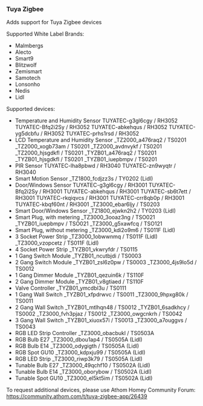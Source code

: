 ### Tuya Zigbee
Adds support for Tuya Zigbee devices

Supported White Label Brands:
- Malmbergs
- Alecto
- Smart9
- Blitzwolf
- Zemismart
- Samotech
- Lonsonho
- Nedis
- Lidl

Supported devices:
- Temperature and Humidity Sensor
    TUYATEC-g3gl6cgy / RH3052
    TUYATEC-Bfq2i2Sy / RH3052
    TUYATEC-abkehqus / RH3052
    TUYATEC-yg5dcbfu / RH3052
    TUYATEC-prhs1rsd / RH3052
- LCD Temperature and Humidity Sensor
    _TZ2000_a476raq2 / TS0201
    _TZ2000_xogb73am / TS0201
    _TZ2000_avdnvykf / TS0201
    _TZ2000_hjsgdkfl / TS0201
    _TYZB01_a476raq2 / TS0201
    _TYZB01_hjsgdkfl / TS0201
    _TYZB01_iuepbmpv / TS0201
- PIR Sensor
    TUYATEC-lha8pbwd / RH3040
    TUYATEC-zn9wyqtr / RH3040
- Smart Motion Sensor
    _TZ1800_fcdjzz3s / TY0202 (Lidl)
- Door/Windows Sensor
    TUYATEC-g3gl6cgy / RH3001
    TUYATEC-Bfq2i2Sy / RH3001
    TUYATEC-abkehqus / RH3001
    TUYATEC-sb6t7ett / RH3001
    TUYATEC-rkqiqvcs / RH3001
    TUYATEC-crr8qb0p / RH3001
    TUYATEC-kbqf60nt / RH3001
    _TZ3000_ebar6ljy / TS0203
- Smart Door/Windows Sensor
    _TZ1800_ejwkn2h2 / TY0203 (Lidl)
- Smart Plug, with metering
    _TZ3000_3ooaz3ng / TSO021
    _TYZB01_iuepbmpv / TSO021
    _TZ3000_g5xawfcq / TSO121
- Smart Plug, without metering
    _TZ3000_kdi2o9m6 / TS011F (Lidl)
- 3 Socket Power Strip
    _TZ3000_1obwwnmq / TS011F (Lidl)
    _TZ3000_vzopcetz / TS011F (Lidl)
- 4 Socket Power Strip
    _TYZB01_vkwryfdr / TS0115
- 1 Gang Switch Module
    _TYZB01_ncutbjdi / TS0003
- 2 Gang Switch Module
    _TYZB01_zsl6z0pw / TS0003
    _TZ3000_4js9lo5d / TS0012
- 1 Gang Dimmer Module
    _TYZB01_qezuin6k / TS110F
- 2 Gang Dimmer Module
    _TYZB01_v8gtiaed / TS110F
- Valve Controller
    _TYZB01_ymcdbl3u / TS0111
- 1 Gang Wall Switch
    _TYZB01_xfpdrwvc / TS0011
    _TZ3000_9hpxg80k / TS0011
- 2 Gang Wall Switch
    _TYZB01_mtlhqn48 / TS0012
    _TYZB01_6sadkhcy / TS0002
    _TZ3000_fvh3pjaz / TS0012
    _TZ3000_owgcnkrh / TS0042
- 3 Gang Wall Switch
    _TYZB01_xiuox57i / TS0013
    _TZ3000_a7ouggvs / TS0043
- RGB LED Strip Controller
    _TZ3000_obacbukl / TS0503A
- RGB Bulb E27
    _TZ3000_dbou1ap4 / TS0505A (Lidl)
- RGB Bulb E14
    _TZ3000_odygigth / TS0505A (Lidl)
- RGB Spot GU10
    _TZ3000_kdpxju99 / TS0505A (Lidl)
- RGB LED Strip
    _TZ3000_riwp3k79 / TS0505A (Lidl)
- Tunable Bulb E27
    _TZ3000_49qchf10 / TS0502A (Lidl)
- Tunable Bulb E14
    _TZ3000_oborybow / TS0502A (Lidl)
- Tunable Spot GU10
    _TZ3000_el5kt5im / TS0502A (Lidl)

To request additional devices, please use Athom Homey Community Forum: https://community.athom.com/t/tuya-zigbee-app/26439
